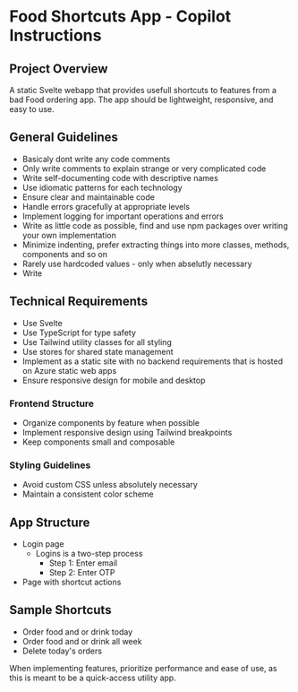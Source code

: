 # Food Shortcuts App - Copilot Instructions

## Project Overview

A static Svelte webapp that provides usefull shortcuts to features from a bad Food ordering app. The app should be lightweight, responsive, and easy to use.

## General Guidelines

- Basicaly dont write any code comments
- Only write comments to explain strange or very complicated code
- Write self-documenting code with descriptive names
- Use idiomatic patterns for each technology
- Ensure clear and maintainable code
- Handle errors gracefully at appropriate levels
- Implement logging for important operations and errors
- Write as little code as possible, find and use npm packages over writing your own implementation
- Minimize indenting, prefer extracting things into more classes, methods, components and so on
- Rarely use hardcoded values - only when abselutly necessary
- Write

## Technical Requirements

- Use Svelte
- Use TypeScript for type safety
- Use Tailwind utility classes for all styling
- Use stores for shared state management
- Implement as a static site with no backend requirements that is hosted on Azure static web apps
- Ensure responsive design for mobile and desktop

### Frontend Structure

- Organize components by feature when possible
- Implement responsive design using Tailwind breakpoints
- Keep components small and composable

### Styling Guidelines

- Avoid custom CSS unless absolutely necessary
- Maintain a consistent color scheme

## App Structure

- Login page
  - Logins is a two-step process
    - Step 1: Enter email
    - Step 2: Enter OTP
- Page with shortcut actions

## Sample Shortcuts

- Order food and or drink today
- Order food and or drink all week
- Delete today's orders

When implementing features, prioritize performance and ease of use, as this is meant to be a quick-access utility app.
